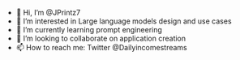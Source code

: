 - 👋 Hi, I’m @JPrintz7
- 👀 I’m interested in  Large  language  models  design  and use cases 
- 🌱 I’m currently learning prompt engineering 
- 💞️ I’m looking to collaborate on application creation
- 📫 How to reach me: Twitter @Dailyincomestreams
